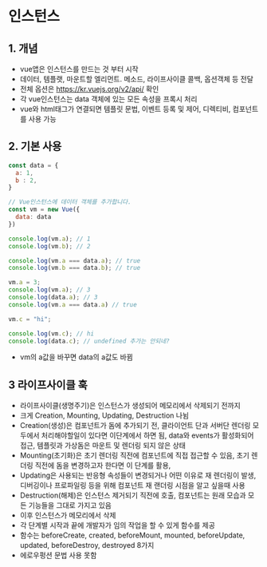 # 인스턴스
## 1. 개념
* vue앱은 인스턴스를 만드는 것 부터 시작
* 데이터, 템플랫, 마운트할 엘리먼트. 메소드, 라이프사이클 콜백, 옵션객체 등 전달
* 전체 옵션은 https://kr.vuejs.org/v2/api/ 확인
* 각 vue인스턴스는 data 객체에 있는 모든 속성을 프록시 처리
* vue와 html태그가 연결되면 템플릿 문법, 이벤트 등록 및 제어, 디렉티비, 컴포넌트를 사용 가능

## 2. 기본 사용
```js
const data = { 
  a: 1,
  b : 2, 
}

// Vue인스턴스에 데이터 객체를 추가합니다.
const vm = new Vue({
  data: data
})

console.log(vm.a); // 1
console.log(vm.b); // 2

console.log(vm.a === data.a); // true
console.log(vm.b === data.b); // true

vm.a = 3;
console.log(vm.a); // 3
console.log(data.a); // 3
console.log(vm.a === data.a) // true

vm.c = "hi";

console.log(vm.c); // hi
console.log(data.c); // undefined 추가는 안되네?
```
* vm의 a값을 바꾸면 data의 a값도 바뀜

## 3 라이프사이클 훅
* 라이프사이클(생명주기)은 인스턴스가 생성되어 메모리에서 삭제되기 전까지
* 크게 Creation, Mounting, Updating, Destruction 나뉨
* Creation(생성)은 컴포넌트가 돔에 추가되기 전, 클라이언트 단과 서버단 렌더링 모두에서 처리해야할일이 있다면 이단계에서 하면 됨, data와 events가 활성화되어 접근, 템플릿과 가상돔은 마운트 및 렌더링 되지 않은 상태
* Mounting(초기화)은 초기 렌더링 직전에 컴포넌트에 직접 접근할 수 있음, 초기 렌더링 직전에 돔을 변경하고자 한다면 이 단계를 활용, 
* Updating은 사용되는 반응형 속성들이 변경되거나 어떤 이유로 재 렌더링이 발생, 디버깅이나 프로파일링 등을 위해 컴포넌트 재 랜더링 시점을 알고 싶을때 사용
* Destruction(해제)은 인스턴스 제거되기 직전에 호출, 컴포넌트는 원래 모습과 모든 기능들을 그대로 가지고 있음
* 이후 인스턴스가 메모리에서 삭제
* 각 단계별 시작과 끝에 개발자가 임의 작업을 할 수 있게 함수를 제공
* 함수는 beforeCreate, created, beforeMount, mounted, beforeUpdate, updated, beforeDestroy, destroyed 8가지
* 에로우펑션 문법 사용 못함

